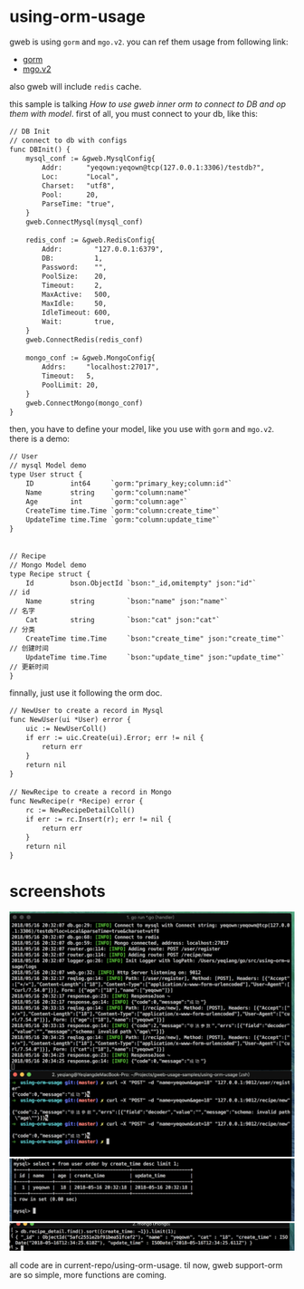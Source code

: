 # using-orm-usage

gweb is using `gorm` and `mgo.v2`. you can ref them usage from following link:

* [gorm](http://gorm.io/)
* [mgo.v2](https://gopkg.in/mgo.v2)

also gweb will include `redis` cache.

this sample is talking *How to use gweb inner orm to connect to DB and op them with model*. first of all, you must connect to your db, like this:
```golang
// DB Init
// connect to db with configs
func DBInit() {
	mysql_conf := &gweb.MysqlConfig{
		Addr:      "yeqown:yeqown@tcp(127.0.0.1:3306)/testdb?",
		Loc:       "Local",
		Charset:   "utf8",
		Pool:      20,
		ParseTime: "true",
	}
	gweb.ConnectMysql(mysql_conf)

	redis_conf := &gweb.RedisConfig{
		Addr:        "127.0.0.1:6379",
		DB:          1,
		Password:    "",
		PoolSize:    20,
		Timeout:     2,
		MaxActive:   500,
		MaxIdle:     50,
		IdleTimeout: 600,
		Wait:        true,
	}
	gweb.ConnectRedis(redis_conf)

	mongo_conf := &gweb.MongoConfig{
		Addrs:     "localhost:27017",
		Timeout:   5,
		PoolLimit: 20,
	}
	gweb.ConnectMongo(mongo_conf)
}
```

then, you have to define your model, like you use with `gorm` and `mgo.v2`. there is a demo:
```golang
// User
// mysql Model demo
type User struct {
	ID         int64     `gorm:"primary_key;column:id"`
	Name       string    `gorm:"column:name"`
	Age        int       `gorm:"column:age"`
	CreateTime time.Time `gorm:"column:create_time"`
	UpdateTime time.Time `gorm:"column:update_time"`
}


// Recipe
// Mongo Model demo
type Recipe struct {
	Id         bson.ObjectId `bson:"_id,omitempty" json:"id"`        // id
	Name       string        `bson:"name" json:"name"`               // 名字
	Cat        string        `bson:"cat" json:"cat"`                 // 分类
	CreateTime time.Time     `bson:"create_time" json:"create_time"` // 创建时间
	UpdateTime time.Time     `bson:"update_time" json:"update_time"` // 更新时间
}
```

finnally, just use it following the orm doc.
```golang
// NewUser to create a record in Mysql
func NewUser(ui *User) error {
	uic := NewUserColl()
	if err := uic.Create(ui).Error; err != nil {
		return err
	}
	return nil
}

// NewRecipe to create a record in Mongo
func NewRecipe(r *Recipe) error {
	rc := NewRecipeDetailColl()
	if err := rc.Insert(r); err != nil {
		return err
	}
	return nil
}
```

# screenshots

![run](https://raw.githubusercontent.com/yeqown/gweb-usage-smaples/master/using-orm-usage/screenshots/run.png)
![mysql-result](https://raw.githubusercontent.com/yeqown/gweb-usage-smaples/master/using-orm-usage/screenshots/mysql-result.png)
![mgo-result](https://raw.githubusercontent.com/yeqown/gweb-usage-smaples/master/using-orm-usage/screenshots/mgo-result.png)

all code are in current-repo/using-orm-usage.
til now, gweb support-orm are so simple, more functions are coming.
